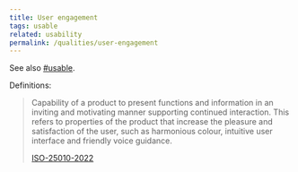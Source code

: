 ```yaml
---
title: User engagement
tags: usable
related: usability
permalink: /qualities/user-engagement
---
```



See also [#usable](/tag-usable). 


Definitions:

>Capability of a product to present functions and information in an inviting and motivating manner supporting continued interaction.
>This refers to properties of the product that increase the pleasure and satisfaction of the user, such as harmonious colour, intuitive user interface and friendly voice guidance.
>
>[ISO-25010-2022](/references/#iso-25010-2022)


